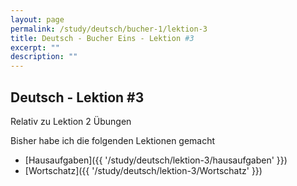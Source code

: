 ```yaml
---
layout: page
permalink: /study/deutsch/bucher-1/lektion-3
title: Deutsch - Bucher Eins - Lektion #3
excerpt: ""
description: ""
---
```


## Deutsch - Lektion #3

Relativ zu Lektion 2 Übungen

Bisher habe ich die folgenden Lektionen gemacht

* [Hausaufgaben]({{ '/study/deutsch/lektion-3/hausaufgaben' }})
* [Wortschatz]({{ '/study/deutsch/lektion-3/Wortschatz' }})

